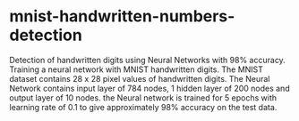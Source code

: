 # mnist-handwritten-numbers-detection
Detection of handwritten digits using Neural Networks with 98% accuracy.
Training a neural network with MNIST handwritten digits.
The MNIST dataset contains 28 x 28 pixel values of handwritten digits.
The Neural Network contains input layer of 784 nodes, 1 hidden layer of 200 nodes and output layer of 10 nodes.
the Neural network is trained for 5 epochs with learning rate of 0.1 to give approximately 98% accuracy on the test data.
